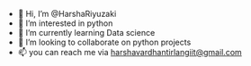 - 👋 Hi, I’m @HarshaRiyuzaki
- 👀 I’m interested in python
- 🌱 I’m currently learning Data science
- 💞️ I’m looking to collaborate on python projects
- 📫 you can reach me via harshavardhantirlangiit@gmail.com

<!---
HarshaRiyuzaki/HarshaRiyuzaki is a ✨ special ✨ repository because its `README.md` (this file) appears on your GitHub profile.
You can click the Preview link to take a look at your changes.
--->
